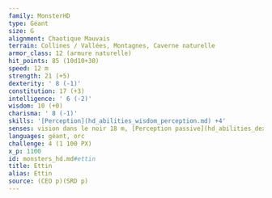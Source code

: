 ```yaml
---
family: MonsterHD
type: Géant
size: G
alignment: Chaotique Mauvais
terrain: Collines / Vallées, Montagnes, Caverne naturelle
armor_class: 12 (armure naturelle)
hit_points: 85 (10d10+30)
speed: 12 m
strength: 21 (+5)
dexterity: ' 8 (-1)'
constitution: 17 (+3)
intelligence: ' 6 (-2)'
wisdom: 10 (+0)
charisma: ' 8 (-1)'
skills: '[Perception](hd_abilities_wisdom_perception.md) +4'
senses: vision dans le noir 18 m, [Perception passive](hd_abilities_dexterity_perception_passive.md) 14
languages: géant, orc
challenge: 4 (1 100 PX)
x_p: 1100
id: monsters_hd.md#ettin
title: Ettin
alias: Ettin
source: (CEO p)(SRD p)
---
```


